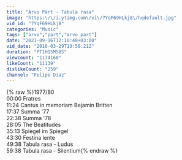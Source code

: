 ```yaml
---
title: "Arvo Pärt - Tabula rasa"
image: "https:\/\/i.ytimg.com\/vi\/7YqF69HLkj8\/hqdefault.jpg"
vid_id: "7YqF69HLkj8"
categories: "Music"
tags: ["arvo","part","arvo part"]
date: "2021-09-16T12:10:48+03:00"
vid_date: "2016-03-29T19:58:21Z"
duration: "PT1H15M58S"
viewcount: "1174160"
likeCount: "11139"
dislikeCount: "259"
channel: "Felipe Diaz"
---
```

{% raw %}1977/80 <br />00:00 Fratres<br />11:24 Cantus in memoriam Bejamin Britten<br />17:37 Summa '77<br />22:38 Summa '78<br />28:05 The Beatitudes<br />35:13 Spiegel im Spiegel<br />43:30 Festina lente<br />49:38 Tabula rasa - Ludus<br />59:38 Tabula rasa - Silentium{% endraw %}
